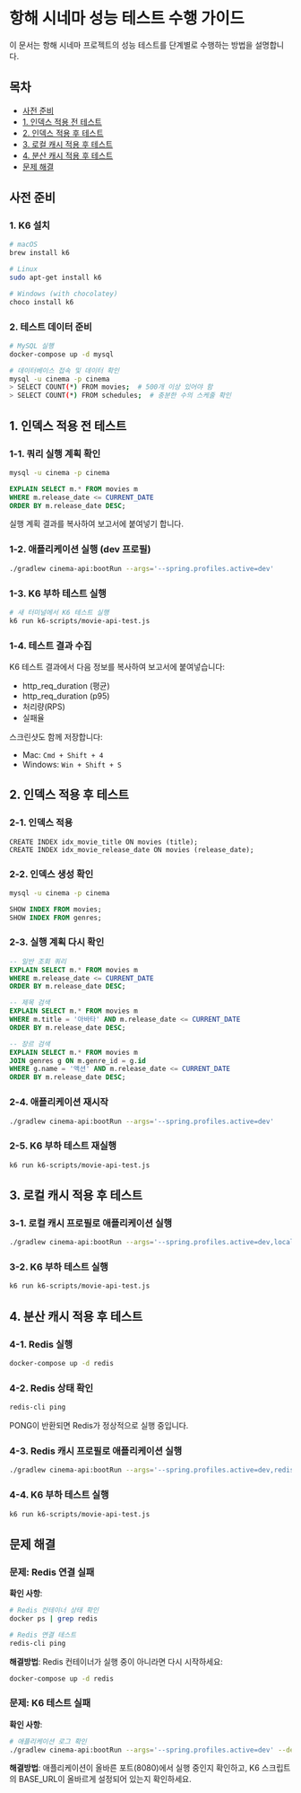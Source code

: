 # 항해 시네마 성능 테스트 수행 가이드

이 문서는 항해 시네마 프로젝트의 성능 테스트를 단계별로 수행하는 방법을 설명합니다.

## 목차
- [사전 준비](#사전-준비)
- [1. 인덱스 적용 전 테스트](#1-인덱스-적용-전-테스트)
- [2. 인덱스 적용 후 테스트](#2-인덱스-적용-후-테스트)
- [3. 로컬 캐시 적용 후 테스트](#3-로컬-캐시-적용-후-테스트)
- [4. 분산 캐시 적용 후 테스트](#4-분산-캐시-적용-후-테스트)
- [문제 해결](#문제-해결)

## 사전 준비

### 1. K6 설치
```bash
# macOS
brew install k6

# Linux
sudo apt-get install k6

# Windows (with chocolatey)
choco install k6
```

### 2. 테스트 데이터 준비
```bash
# MySQL 실행
docker-compose up -d mysql

# 데이터베이스 접속 및 데이터 확인
mysql -u cinema -p cinema
> SELECT COUNT(*) FROM movies;  # 500개 이상 있어야 함
> SELECT COUNT(*) FROM schedules;  # 충분한 수의 스케줄 확인
```

## 1. 인덱스 적용 전 테스트

### 1-1. 쿼리 실행 계획 확인
```bash
mysql -u cinema -p cinema
```

```sql
EXPLAIN SELECT m.* FROM movies m
WHERE m.release_date <= CURRENT_DATE
ORDER BY m.release_date DESC;
```

실행 계획 결과를 복사하여 보고서에 붙여넣기 합니다.

### 1-2. 애플리케이션 실행 (dev 프로필)
```bash
./gradlew cinema-api:bootRun --args='--spring.profiles.active=dev'
```

### 1-3. K6 부하 테스트 실행
```bash
# 새 터미널에서 K6 테스트 실행
k6 run k6-scripts/movie-api-test.js
```

### 1-4. 테스트 결과 수집
K6 테스트 결과에서 다음 정보를 복사하여 보고서에 붙여넣습니다:
- http_req_duration (평균)
- http_req_duration (p95)
- 처리량(RPS)
- 실패율

스크린샷도 함께 저장합니다:
- Mac: `Cmd + Shift + 4`
- Windows: `Win + Shift + S`

## 2. 인덱스 적용 후 테스트

### 2-1. 인덱스 적용
```
CREATE INDEX idx_movie_title ON movies (title);
CREATE INDEX idx_movie_release_date ON movies (release_date);
```

### 2-2. 인덱스 생성 확인
```bash
mysql -u cinema -p cinema
```

```sql
SHOW INDEX FROM movies;
SHOW INDEX FROM genres;
```

### 2-3. 실행 계획 다시 확인
```sql
-- 일반 조회 쿼리
EXPLAIN SELECT m.* FROM movies m
WHERE m.release_date <= CURRENT_DATE
ORDER BY m.release_date DESC;

-- 제목 검색
EXPLAIN SELECT m.* FROM movies m
WHERE m.title = '아바타' AND m.release_date <= CURRENT_DATE
ORDER BY m.release_date DESC;

-- 장르 검색
EXPLAIN SELECT m.* FROM movies m
JOIN genres g ON m.genre_id = g.id
WHERE g.name = '액션' AND m.release_date <= CURRENT_DATE
ORDER BY m.release_date DESC;
```

### 2-4. 애플리케이션 재시작
```bash
./gradlew cinema-api:bootRun --args='--spring.profiles.active=dev'
```

### 2-5. K6 부하 테스트 재실행
```bash
k6 run k6-scripts/movie-api-test.js
```

## 3. 로컬 캐시 적용 후 테스트

### 3-1. 로컬 캐시 프로필로 애플리케이션 실행
```bash
./gradlew cinema-api:bootRun --args='--spring.profiles.active=dev,local-cache'
```

### 3-2. K6 부하 테스트 실행
```bash
k6 run k6-scripts/movie-api-test.js
```

## 4. 분산 캐시 적용 후 테스트

### 4-1. Redis 실행
```bash
docker-compose up -d redis
```

### 4-2. Redis 상태 확인
```bash
redis-cli ping
```
PONG이 반환되면 Redis가 정상적으로 실행 중입니다.

### 4-3. Redis 캐시 프로필로 애플리케이션 실행
```bash
./gradlew cinema-api:bootRun --args='--spring.profiles.active=dev,redis-cache'
```

### 4-4. K6 부하 테스트 실행
```bash
k6 run k6-scripts/movie-api-test.js
```

## 문제 해결

### 문제: Redis 연결 실패
**확인 사항**:
```bash
# Redis 컨테이너 상태 확인
docker ps | grep redis

# Redis 연결 테스트
redis-cli ping
```

**해결방법**: Redis 컨테이너가 실행 중이 아니라면 다시 시작하세요:
```bash
docker-compose up -d redis
```

### 문제: K6 테스트 실패
**확인 사항**:
```bash
# 애플리케이션 로그 확인
./gradlew cinema-api:bootRun --args='--spring.profiles.active=dev' --debug
```

**해결방법**: 애플리케이션이 올바른 포트(8080)에서 실행 중인지 확인하고, K6 스크립트의 BASE_URL이 올바르게 설정되어 있는지 확인하세요. 